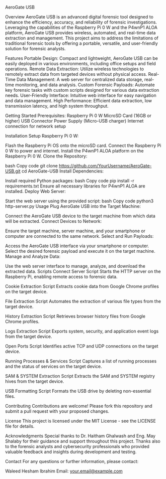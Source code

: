 AeroGate USB

Overview
AeroGate USB is an advanced digital forensic tool designed to enhance the efficiency, accuracy, and reliability of forensic investigations. Leveraging the capabilities of the Raspberry Pi 0 W and the P4wnP1 ALOA platform, AeroGate USB provides wireless, automated, and real-time data extraction and management. This project aims to address the limitations of traditional forensic tools by offering a portable, versatile, and user-friendly solution for forensic analysts.

Features
Portable Design: Compact and lightweight, AeroGate USB can be easily deployed in various environments, including office setups and field operations.
Remote Data Extraction: Utilize wireless technologies to remotely extract data from targeted devices without physical access.
Real-Time Data Management: A web server for centralized data storage, real-time monitoring, and data analysis.
Custom Forensic Payloads: Automate key forensic tasks with custom scripts designed for various data extraction needs.
User-Friendly Interface: Intuitive web interface for easy navigation and data management.
High Performance: Efficient data extraction, low transmission latency, and high system throughput.

Getting Started
Prerequisites:
Raspberry Pi 0 W
MicroSD Card (16GB or higher)
USB Connector
Power Supply (Micro-USB charger)
Internet connection for network setup

Installation
Setup Raspberry Pi 0 W:

Flash the Raspberry Pi OS onto the microSD card.
Connect the Raspberry Pi 0 W to power and internet.
Install the P4wnP1 ALOA platform on the Raspberry Pi 0 W.
Clone the Repository:

bash
Copy code
git clone https://github.com/YourUsername/AeroGate-USB.git
cd AeroGate-USB
Install Dependencies:

Install required Python packages:
bash
Copy code
pip install -r requirements.txt
Ensure all necessary libraries for P4wnP1 ALOA are installed.
Deploy Web Server:

Start the web server using the provided script:
bash
Copy code
python3 http-server.py
Usage
Plug AeroGate USB into the Target Machine:

Connect the AeroGate USB device to the target machine from which data will be extracted.
Connect Devices to Network:

Ensure the target machine, server machine, and your smartphone or computer are connected to the same network.
Select and Run Payloads:

Access the AeroGate USB interface via your smartphone or computer.
Select the desired forensic payload and execute it on the target machine.
Manage and Analyze Data:

Use the web server interface to manage, analyze, and download the extracted data.
Scripts
Connect Server Script
Starts the HTTP server on the Raspberry Pi, enabling remote access to forensic data.

Cookie Extraction Script
Extracts cookie data from Google Chrome profiles on the target device.

File Extraction Script
Automates the extraction of various file types from the target device.

History Extraction Script
Retrieves browser history files from Google Chrome profiles.

Logs Extraction Script
Exports system, security, and application event logs from the target device.

Open Ports Script
Identifies active TCP and UDP connections on the target device.

Running Processes & Services Script
Captures a list of running processes and the status of services on the target device.

SAM & SYSTEM Extraction Script
Extracts the SAM and SYSTEM registry hives from the target device.

USB Formatting Script
Formats the USB drive by deleting non-essential files.

Contributing
Contributions are welcome! Please fork this repository and submit a pull request with your proposed changes.

License
This project is licensed under the MIT License - see the LICENSE file for details.

Acknowledgments
Special thanks to Dr. Haitham Ghalwash and Eng. May Shalaby for their guidance and support throughout this project. Thanks also to the forensic analysts and cybersecurity professionals who provided valuable feedback and insights during development and testing.

Contact
For any questions or further information, please contact:

Waleed Hesham Ibrahim
Email: your.email@example.com
